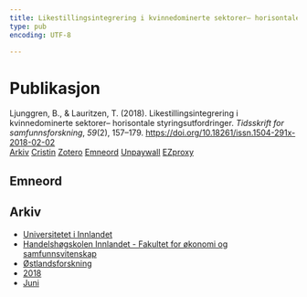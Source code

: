 ```yaml
---
title: Likestillingsintegrering i kvinnedominerte sektorer– horisontale styringsutfordringer
type: pub
encoding: UTF-8

---
```

<h1>Publikasjon</h1>
<article id="csl-bib-container-2G9ZTTCN" class="csl-bib-container">
  <div class="csl-bib-body"> <div class="csl-entry">Ljunggren, B., &#38; Lauritzen, T. (2018). Likestillingsintegrering i kvinnedominerte sektorer– horisontale styringsutfordringer. <i>Tidsskrift for samfunnsforskning</i>, <i>59</i>(2), 157–179. <a href="https://doi.org/10.18261/issn.1504-291x-2018-02-02">https://doi.org/10.18261/issn.1504-291x-2018-02-02</a></div> </div>
  <div class="csl-bib-buttons">
    <a href="#taxonomy-article-2G9ZTTCN" alt="archive" class="csl-bib-button">Arkiv</a>
    <a href="https://app.cristin.no/results/show.jsf?id=1589424" alt="Cristin" class="csl-bib-button">Cristin</a>
    <a href="http://zotero.org/groups/5881554/items/2G9ZTTCN" alt="Zotero" class="csl-bib-button">Zotero</a>
    <a href="#keywords-article-2G9ZTTCN" alt="keywords" class="csl-bib-button">Emneord</a>
    <a href="https://www.idunn.no/file/pdf/67056144/likestillingsintegrering_i_kvinnedominerte_sektorer_horis.pdf" alt="Unpaywall" class="csl-bib-button">Unpaywall</a>
    <a href="https://www.idunn.no/file/pdf/67056144/likestillingsintegrering_i_kvinnedominerte_sektorer_horis.pdf" alt="EZproxy" class="csl-bib-button">EZproxy</a>
  </div>
  <div id="csl-bib-meta-container-2G9ZTTCN"></div>
</article>
<div id="csl-bib-meta-2G9ZTTCN" class="csl-bib-meta">
  <article id="keywords-article-2G9ZTTCN" class="keywords-article">
    <h1>Emneord</h1>
    
  </article>
  <article id="taxonomy-article-2G9ZTTCN" class="taxonomy-article">
    <h1>Arkiv</h1>
    <ul>
      <li><a href="{{< params subfolder >}}nn/archive/?key=3DCRN523">Universitetet i Innlandet</a></li>
      <li><a href="{{< params subfolder >}}nn/archive/?key=DU8Q9LN9">Handelshøgskolen Innlandet - Fakultet for økonomi og samfunnsvitenskap</a></li>
      <li><a href="{{< params subfolder >}}nn/archive/?key=IRYXBU4S">Østlandsforskning</a></li>
      <li><a href="{{< params subfolder >}}nn/archive/?key=64DNHFWC">2018</a></li>
      <li><a href="{{< params subfolder >}}nn/archive/?key=5K5BDXL3">Juni</a></li>
    </ul>
  </article>
</div>

